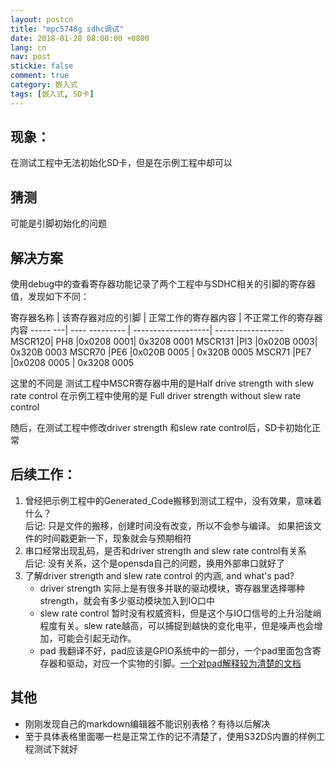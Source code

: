 ```yaml
---
layout: postcn
title: "mpc5748g sdhc调试"
date: 2018-01-28 08:00:00 +0800
lang: cn
nav: post
stickie: false 
comment: true
category: 嵌入式
tags: [嵌入式, SD卡]
---
```


## 现象：

在测试工程中无法初始化SD卡，但是在示例工程中却可以
<!-- more -->
## 猜测

可能是引脚初始化的问题

## 解决方案

使用debug中的查看寄存器功能记录了两个工程中与SDHC相关的引脚的寄存器值，发现如下不同：

寄存器名称 | 该寄存器对应的引脚 | 正常工作的寄存器内容 | 不正常工作的寄存器内容 ----- ---| ---- --------- | -------------------| -----------------  
MSCR120| PH8 |0x0208 0001| 0x3208 0001 MSCR131 |PI3 |0x020B 0003| 0x320B 0003 MSCR70 |PE6 |0x020B 0005 | 0x320B 0005 MSCR71 |PE7 |0x0208 0005 | 0x3208 0005

这里的不同是 测试工程中MSCR寄存器中用的是Half drive strength with slew rate control 在示例工程中使用的是 Full driver strength without slew rate control

随后，在测试工程中修改driver strength 和slew rate control后，SD卡初始化正常

## 后续工作：

1.  曾经把示例工程中的Generated_Code搬移到测试工程中，没有效果，意味着什么？  
    后记: 只是文件的搬移，创建时间没有改变，所以不会参与编译。 如果把该文件的时间戳更新一下，现象就会与预期相符
2.  串口经常出现乱码，是否和driver strength and slew rate control有关系  
    后记: 没有关系，这个是opensda自己的问题，换用外部串口就好了
3.  了解driver strength and slew rate control 的内涵, and what's pad? 
    *   driver strength 实际上是有很多并联的驱动模块，寄存器里选择哪种strength，就会有多少驱动模块加入到IO口中
    *   slew rate control 暂时没有权威资料，但是这个与IO口信号的上升沿陡峭程度有关。slew rate越高，可以捕捉到越快的变化电平，但是噪声也会增加，可能会引起无动作。
    *   pad 我翻译不好，pad应该是GPIO系统中的一部分，一个pad里面包含寄存器和驱动，对应一个实物的引脚。[一个对pad解释较为清楚的文档][1]

## 其他

*   刚刚发现自己的markdown编辑器不能识别表格？有待以后解决
*   至于具体表格里面哪一栏是正常工作的记不清楚了，使用S32DS内置的样例工程测试下就好

 [1]: https://matt.ucc.asn.au/mirror/electron/GPIO-Pads-Control2.pdf